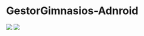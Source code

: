 # GestorGimnasios-Adnroid
![](https://github.com/sNaranjoM/GestorGimnasios-Android/blob/img/imgPrincipal%20(1).jpg)
![](https://github.com/sNaranjoM/GestorGimnasios-Android/blob/img/imgPrincipal%20(2).jpg)
